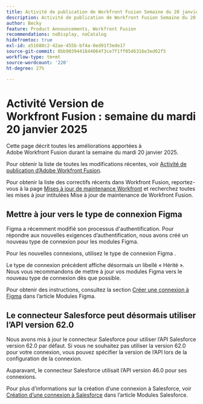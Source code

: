 ```yaml
---
title: Activité de publication de Workfront Fusion Semaine du 20 janvier 2025
description: Activité de publication de Workfront Fusion Semaine du 20 janvier 2025
author: Becky
feature: Product Announcements, Workfront Fusion
recommendations: noDisplay, noCatalog
hidefromtoc: true
exl-id: a51680c2-42ae-455b-bf4a-0ed91f3ede17
source-git-commit: 8bb9039441844064f3ce7f1ff05d6316e3ed02f5
workflow-type: tm+mt
source-wordcount: '220'
ht-degree: 27%

---
```


# Activité Version de Workfront Fusion : semaine du mardi 20 janvier 2025

Cette page décrit toutes les améliorations apportées à Adobe Workfront Fusion durant la semaine du mardi 20 janvier 2025.

Pour obtenir la liste de toutes les modifications récentes, voir [Activité de publication d’Adobe Workfront Fusion](/help/workfront-fusion/fusion-product-releases/fusion-release-activity.md).

Pour obtenir la liste des correctifs récents dans Workfront Fusion, reportez-vous à la page [Mises à jour de maintenance Workfront](https://experienceleague.adobe.com/fr/docs/workfront-known-issues/releases/current-updates) et recherchez toutes les mises à jour intitulées Mise à jour de maintenance de Workfront Fusion.

## Mettre à jour vers le type de connexion Figma

Figma a récemment modifié son processus d&#39;authentification. Pour répondre aux nouvelles exigences d’authentification, nous avons créé un nouveau type de connexion pour les modules Figma.

Pour les nouvelles connexions, utilisez le type de connexion Figma .

Le type de connexion précédent affiche désormais un libellé « Hérité ». Nous vous recommandons de mettre à jour vos modules Figma vers le nouveau type de connexion dès que possible.

Pour obtenir des instructions, consultez la section [Créer une connexion à Figma](/help/workfront-fusion/references/apps-and-modules/third-party-connectors/figma-modules.md#create-a-connection-to-figma) dans l’article Modules Figma.

## Le connecteur Salesforce peut désormais utiliser l’API version 62.0

Nous avons mis à jour le connecteur Salesforce pour utiliser l’API Salesforce version 62.0 par défaut. Si vous ne souhaitez pas utiliser la version 62.0 pour votre connexion, vous pouvez spécifier la version de l’API lors de la configuration de la connexion.

Auparavant, le connecteur Salesforce utilisait l’API version 46.0 pour ses connexions.

Pour plus d’informations sur la création d’une connexion à Salesforce, voir [Création d’une connexion à Salesforce](/help/workfront-fusion/references/apps-and-modules/third-party-connectors/salesforce-modules.md#create-a-connection-to-salesforce) dans l’article Modules Salesforce.
